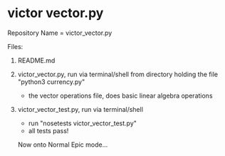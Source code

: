 # victor vector.py

Repository Name = victor_vector.py

Files:

1. README.md
2. victor_vector.py, run via terminal/shell  from directory holding the file "python3 currency.py"
    - the vector operations file, does basic linear algebra operations
3. victor_vector_test.py, run via terminal/shell
    - run "nosetests victor_vector_test.py"
    - all tests pass!

    Now onto Normal Epic mode...
